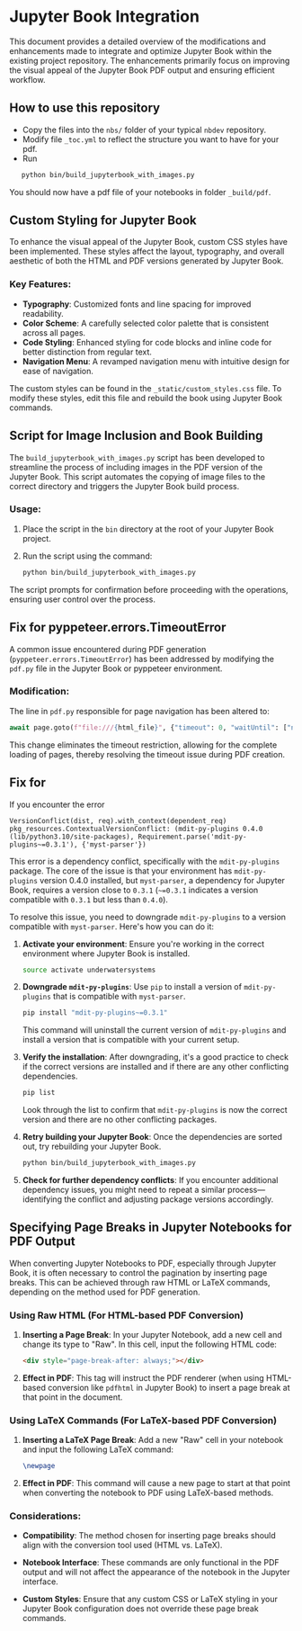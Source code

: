 # Jupyter Book Integration

This document provides a detailed overview of the modifications and enhancements made to integrate and optimize Jupyter Book within the existing project repository. The enhancements primarily focus on improving the visual appeal of the Jupyter Book PDF output and ensuring efficient workflow.

## How to use this repository

- Copy the files into the `nbs/` folder of your typical `nbdev` repository.
- Modify file `_toc.yml` to reflect the structure you want to have for your pdf.
- Run 

```bash
   python bin/build_jupyterbook_with_images.py
   ```

You should now have a pdf file of your notebooks in folder `_build/pdf`.


## Custom Styling for Jupyter Book

To enhance the visual appeal of the Jupyter Book, custom CSS styles have been implemented. These styles affect the layout, typography, and overall aesthetic of both the HTML and PDF versions generated by Jupyter Book.

### Key Features:

- **Typography**: Customized fonts and line spacing for improved readability.
- **Color Scheme**: A carefully selected color palette that is consistent across all pages.
- **Code Styling**: Enhanced styling for code blocks and inline code for better distinction from regular text.
- **Navigation Menu**: A revamped navigation menu with intuitive design for ease of navigation.

The custom styles can be found in the `_static/custom_styles.css` file. To modify these styles, edit this file and rebuild the book using Jupyter Book commands.

## Script for Image Inclusion and Book Building

The `build_jupyterbook_with_images.py` script has been developed to streamline the process of including images in the PDF version of the Jupyter Book. This script automates the copying of image files to the correct directory and triggers the Jupyter Book build process.

### Usage:

1. Place the script in the `bin` directory at the root of your Jupyter Book project.
2. Run the script using the command:

   ```bash
   python bin/build_jupyterbook_with_images.py
   ```

The script prompts for confirmation before proceeding with the operations, ensuring user control over the process.

## Fix for pyppeteer.errors.TimeoutError

A common issue encountered during PDF generation (`pyppeteer.errors.TimeoutError`) has been addressed by modifying the `pdf.py` file in the Jupyter Book or pyppeteer environment.

### Modification:

The line in `pdf.py` responsible for page navigation has been altered to:

```python
await page.goto(f"file:///{html_file}", {"timeout": 0, "waitUntil": ["networkidle2"]})
```

This change eliminates the timeout restriction, allowing for the complete loading of pages, thereby resolving the timeout issue during PDF creation.

## Fix for 

If you encounter the error 

`VersionConflict(dist, req).with_context(dependent_req)
pkg_resources.ContextualVersionConflict: (mdit-py-plugins 0.4.0 (lib/python3.10/site-packages), Requirement.parse('mdit-py-plugins~=0.3.1'), {'myst-parser'})`

This error is a dependency conflict, specifically with the `mdit-py-plugins` package. The core of the issue is that your environment has `mdit-py-plugins` version 0.4.0 installed, but `myst-parser`, a dependency for Jupyter Book, requires a version close to `0.3.1` (`~=0.3.1` indicates a version compatible with `0.3.1` but less than `0.4.0`).

To resolve this issue, you need to downgrade `mdit-py-plugins` to a version compatible with `myst-parser`. Here's how you can do it:

1. **Activate your environment**: Ensure you're working in the correct environment where Jupyter Book is installed.

   ```bash
   source activate underwatersystems
   ```

2. **Downgrade `mdit-py-plugins`**: Use `pip` to install a version of `mdit-py-plugins` that is compatible with `myst-parser`.

   ```bash
   pip install "mdit-py-plugins~=0.3.1"
   ```

   This command will uninstall the current version of `mdit-py-plugins` and install a version that is compatible with your current setup.

3. **Verify the installation**: After downgrading, it's a good practice to check if the correct versions are installed and if there are any other conflicting dependencies.

   ```bash
   pip list
   ```

   Look through the list to confirm that `mdit-py-plugins` is now the correct version and there are no other conflicting packages.

4. **Retry building your Jupyter Book**: Once the dependencies are sorted out, try rebuilding your Jupyter Book.

   ```bash
   python bin/build_jupyterbook_with_images.py
   ```

5. **Check for further dependency conflicts**: If you encounter additional dependency issues, you might need to repeat a similar process—identifying the conflict and adjusting package versions accordingly.



## Specifying Page Breaks in Jupyter Notebooks for PDF Output

When converting Jupyter Notebooks to PDF, especially through Jupyter Book, it is often necessary to control the pagination by inserting page breaks. This can be achieved through raw HTML or LaTeX commands, depending on the method used for PDF generation.

### Using Raw HTML (For HTML-based PDF Conversion)

1. **Inserting a Page Break**: In your Jupyter Notebook, add a new cell and change its type to "Raw". In this cell, input the following HTML code:

    ```html
    <div style="page-break-after: always;"></div>
    ```

2. **Effect in PDF**: This tag will instruct the PDF renderer (when using HTML-based conversion like `pdfhtml` in Jupyter Book) to insert a page break at that point in the document.

### Using LaTeX Commands (For LaTeX-based PDF Conversion)

1. **Inserting a LaTeX Page Break**: Add a new "Raw" cell in your notebook and input the following LaTeX command:

    ```latex
    \newpage
    ```

2. **Effect in PDF**: This command will cause a new page to start at that point when converting the notebook to PDF using LaTeX-based methods.

### Considerations:

- **Compatibility**: The method chosen for inserting page breaks should align with the conversion tool used (HTML vs. LaTeX).

- **Notebook Interface**: These commands are only functional in the PDF output and will not affect the appearance of the notebook in the Jupyter interface.

- **Custom Styles**: Ensure that any custom CSS or LaTeX styling in your Jupyter Book configuration does not override these page break commands.

